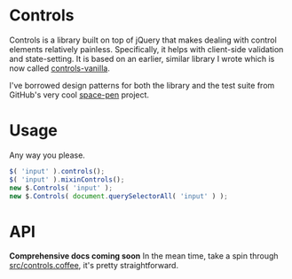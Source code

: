 # Controls
Controls is a library built on top of jQuery that makes dealing with control elements relatively painless. Specifically, it helps with client-side validation and state-setting. It is based on an earlier, similar library I wrote which is now called [controls-vanilla](https://github.com/nickb1080/controls-vanilla).

I've borrowed design patterns for both the library and the test suite from GitHub's very cool [space-pen](https://github.com/atom/space-pen) project.

# Usage
Any way you please.

```js
$( 'input' ).controls();
$( 'input' ).mixinControls();
new $.Controls( 'input' );
new $.Controls( document.querySelectorAll( 'input' ) );
```

# API
**Comprehensive docs coming soon**
In the mean time, take a spin through [src/controls.coffee](https://github.com/nickb1080/controls/blob/master/src%2Fcontrols.coffee), it's pretty straightforward.


